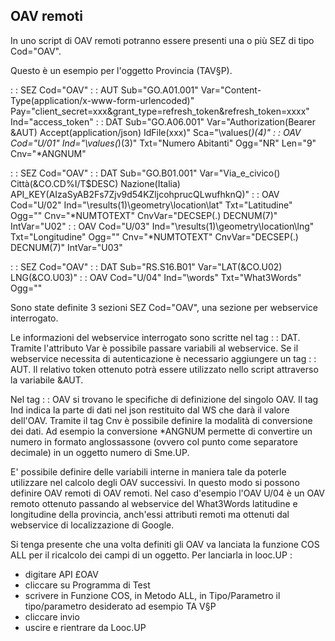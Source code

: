 ## OAV remoti

In uno script di OAV remoti potranno essere presenti una o più SEZ di tipo Cod="OAV".

Questo è un esempio per l'oggetto Provincia (TAV§P).

 :  : SEZ Cod="OAV"
 :  : AUT Sub="GO.A01.001" Var="Content-Type(application/x-www-form-urlencoded)" Pay="client_secret=xxx&grant_type=refresh_token&refresh_token=xxxx" Ind="access_token"
 :  : DAT Sub="GO.A06.001" Var="Authorization(Bearer &AUT) Accept(application/json) IdFile(xxx)" Sca="\values(*)\(4)"
 :  : OAV Cod="U/01" Ind="\values(*)\(3)" Txt="Numero Abitanti" Ogg="NR" Len="9" Cnv="*ANGNUM"

 :  : SEZ Cod="OAV"
 :  : DAT Sub="GO.B01.001" Var="Via_e_civico() Città(&CO.CD%I/T$DESC) Nazione(Italia) API_KEY(AIzaSyAB2Fs7Zjv9d54KZljcohprucQLwufhknQ)"
 :  : OAV Cod="U/02" Ind="\results(1)\geometry\location\lat" Txt="Latitudine" Ogg="" Cnv="*NUMTOTEXT" CnvVar="DECSEP(.) DECNUM(7)" IntVar="U02"
 :  : OAV Cod="U/03" Ind="\results(1)\geometry\location\lng" Txt="Longitudine" Ogg="" Cnv="*NUMTOTEXT" CnvVar="DECSEP(.) DECNUM(7)" IntVar="U03"

 :  : SEZ Cod="OAV"
 :  : DAT Sub="RS.S16.B01" Var="LAT(&CO.U02) LNG(&CO.U03)"
 :  : OAV Cod="U/04" Ind="\words" Txt="What3Words" Ogg=""

Sono state definite 3 sezioni SEZ Cod="OAV", una sezione per webservice interrogato.

Le informazioni del webservice interrogato sono scritte nel tag  :  : DAT. Tramite l'attributo Var è possibile passare variabili al webservice. Se il webservice necessita di autenticazione è necessario aggiungere un tag  :  : AUT. Il relativo token ottenuto potrà essere utilizzato nello script attraverso la variabile &AUT.

Nel tag  :  : OAV si trovano le specifiche di definizione del singolo OAV. Il tag Ind indica la parte di dati nel json restituito dal WS che darà il valore dell'OAV. Tramite il tag Cnv è possibile definire la modalità di conversione dei dati. Ad esempio la conversione *ANGNUM permette di convertire un numero in formato anglossassone (ovvero col punto come separatore decimale) in un oggetto numero di Sme.UP.

E' possibile definire delle variabili interne in maniera tale da poterle utilizzare nel calcolo degli OAV successivi. In questo modo si possono definire OAV remoti di OAV remoti. Nel caso d'esempio l'OAV U/04 è un OAV remoto ottenuto passando al webservice del What3Words latitudine e longitudine della provincia, anch'essi attributi remoti ma ottenuti dal webservice di localizzazione di Google.

Si tenga presente che una volta definiti gli OAV va lanciata la funzione COS ALL per il ricalcolo dei campi di un oggetto. Per lanciarla in looc.UP : 
- digitare API £OAV
- cliccare su Programma di Test
- scrivere in Funzione COS, in Metodo ALL, in Tipo/Parametro il tipo/parametro desiderato ad esempio TA V§P
- cliccare invio
- uscire e rientrare da Looc.UP
